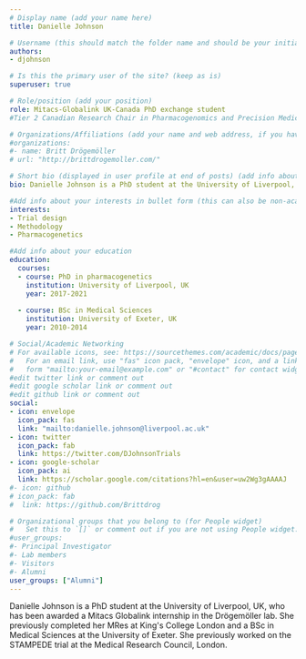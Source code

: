 ```yaml
---
# Display name (add your name here)
title: Danielle Johnson

# Username (this should match the folder name and should be your initial and surname)
authors:
- djohnson

# Is this the primary user of the site? (keep as is)
superuser: true

# Role/position (add your position)
role: Mitacs-Globalink UK-Canada PhD exchange student
#Tier 2 Canadian Research Chair in Pharmacogenomics and Precision Medicine

# Organizations/Affiliations (add your name and web address, if you have one)
#organizations:
#- name: Britt Drögemöller
# url: "http://brittdrogemoller.com/"

# Short bio (displayed in user profile at end of posts) (add info about yourself)
bio: Danielle Johnson is a PhD student at the University of Liverpool, UK, who has been awarded a Mitacs Globalink internship in the Drögemöller lab.

#Add info about your interests in bullet form (this can also be non-academic) 
interests:
- Trial design
- Methodology
- Pharmacogenetics

#Add info about your education 
education:
  courses:
  - course: PhD in pharmacogenetics
    institution: University of Liverpool, UK
    year: 2017-2021
  
  - course: BSc in Medical Sciences
    institution: University of Exeter, UK
    year: 2010-2014

# Social/Academic Networking
# For available icons, see: https://sourcethemes.com/academic/docs/page-builder/#icons
#   For an email link, use "fas" icon pack, "envelope" icon, and a link in the
#   form "mailto:your-email@example.com" or "#contact" for contact widget.
#edit twitter link or comment out
#edit google scholar link or comment out
#edit github link or comment out
social:
- icon: envelope
  icon_pack: fas
  link: "mailto:danielle.johnson@liverpool.ac.uk"
- icon: twitter
  icon_pack: fab
  link: https://twitter.com/DJohnsonTrials
- icon: google-scholar
  icon_pack: ai
  link: https://scholar.google.com/citations?hl=en&user=uw2Wg3gAAAAJ
#- icon: github
# icon_pack: fab
#  link: https://github.com/Brittdrog

# Organizational groups that you belong to (for People widget)
#   Set this to `[]` or comment out if you are not using People widget.
#user_groups:
#- Principal Investigator
#- Lab members
#- Visitors
#- Alumni
user_groups: ["Alumni"]
---
```


Danielle Johnson is a PhD student at the University of Liverpool, UK, who has been awarded a Mitacs Globalink internship in the Drögemöller lab. She previously completed her MRes at King's College London and a BSc in Medical Sciences at the University of Exeter. She previously worked on the STAMPEDE trial at the Medical Research Council, London.

